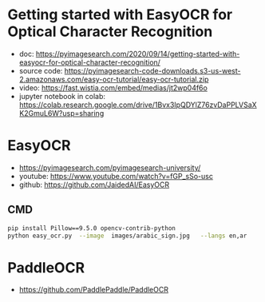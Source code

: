 # Getting started with EasyOCR for Optical Character Recognition
* doc: https://pyimagesearch.com/2020/09/14/getting-started-with-easyocr-for-optical-character-recognition/
* source code: https://pyimagesearch-code-downloads.s3-us-west-2.amazonaws.com/easy-ocr-tutorial/easy-ocr-tutorial.zip
* video: https://fast.wistia.com/embed/medias/jt2wp04f6o
* jupyter notebook in colab: https://colab.research.google.com/drive/1Bvx3IpQDYlZ76zvDaPPLVSaXK2GmuL6W?usp=sharing


# EasyOCR
* https://pyimagesearch.com/pyimagesearch-university/
* youtube: https://www.youtube.com/watch?v=fGP_sSo-usc
* github: https://github.com/JaidedAI/EasyOCR

## CMD
```bash
pip install Pillow==9.5.0 opencv-contrib-python
python easy_ocr.py  --image  images/arabic_sign.jpg   --langs en,ar
```
# PaddleOCR
* https://github.com/PaddlePaddle/PaddleOCR
